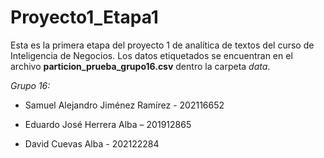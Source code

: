 # Proyecto1_Etapa1

Esta es la primera etapa del proyecto 1 de analítica de textos del curso de Inteligencia de Negocios. Los datos etiquetados se encuentran en el archivo **particion_prueba_grupo16.csv** dentro la carpeta *data*.

*Grupo 16:*

- Samuel Alejandro Jiménez Ramírez - 202116652

- Eduardo José Herrera Alba – 201912865 

- David Cuevas Alba - 202122284